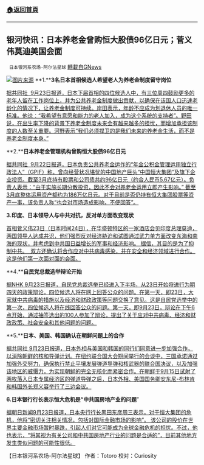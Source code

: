 ###  [:house:返回首頁](https://github.com/ourhimalayas/txt)
---


## 银河快讯：日本养老金曾购恒大股债96亿日元；菅义伟莫迪美国会面
` 日本银河系农场-阿尔法星球` [轉載自GNews](https://gnews.org/zh-hans/1551414/)

![](https://assets.gnews.org/wp-content/uploads/2021/09/图片1-73.png)[图片来源](https://www.japantimes.co.jp/)
**1.****3名日本首相候选人希望老人为养老金制度留守岗位**

[据共同社  9月23日报道，日本下届首相的四位候选人中，有三位周四鼓励更多的老年人留在工作岗位上，并为公共养老金制度做出贡献，以确保在该国人口迅速老龄化的情况下，让养老金制度可持续。岸田表示，年龄不应成为划退休人员的唯一标准。他说：“我希望有意愿和能力的老人加入，成为这个系统的支持者”。野田说，在出生率下降的背景下养老金制度未来会有越来越多的担忧，而增加承担该制度的人数至关重要。河野表示“我们必须捍卫的是我们未来的养老金生活，而不是养老金制度本身。”](https://english.kyodonews.net/news/2021/09/c638be908e18-3-japan-pm-hopefuls-urge-elderly-to-stay-on-job-for-pension-system.html)

**2.****日本养老金管理机构曾购恒大股债96亿日元**

[据共同社  9月22日报道，日本负责公共养老金运作的“年金公积金管理运用独立行政法人”（GPIF）称，曾向经营状况堪忧的中国地产巨头“中国恒大集团”及旗下企业投资。截至3月底持有股票和公司债共约96亿日元（约合人民币5.67亿元）。负责人表示：“由于实施长期分散投资，因此不会对养老金运用立即产生影响。” 截至3月底整体运用资产额约为186万亿日元。对于目前是否仍持有恒大集团股票等资产一事，该负责人称“也会对市场造成影响，不便回答”。](https://china.kyodonews.net/news/2021/09/125788a29845-96.html)

**3.****印度、日本领导人与中****共****对抗****，反对单方面改变现状**

[首相菅义伟23日（日本时间24日），在华盛顿特区的一家酒店会见印度总理莫迪，两国领导人达成共识，他们强烈反对经济胁迫和试图通过武力单方面改变东海和南海的现状，并考虑到中共国日益增长的军事和经济影响。 据信，其目的是为了抑制中共。  双方还确认将合作应对中共病毒感染，并在安全和经济领域进行合作。 这是他们第一次面对面的会面。](https://news.yahoo.co.jp/articles/4667d0ec7abc207ea5faf9592ec5efa95d6cafd0)

**4.****自民党总裁选举辩论开始**

[据NHK 9月23日报道，自民党总裁选举已经进入下半场，从23日开始将进行为期四天的政策辩论，四位候选人将在网上回答公众的问题。在第一天，即23日，大家就中共病毒的措施以及经济和财政政策等问题交换了意见。这是自民党选举中的第一次，四位候选人将在线回答公众的问题。第一天，即9月23日，辩论在下午6点开始，通过抽签选出的100人参加了辩论，提出了关于应对中共病毒、经济和财政政策、社会安全和其他问题的问题。](https://www3.nhk.or.jp/news/html/20210923/k10013273891000.html?utm_int=news-politics_contents_list-items_001)

**5.****日本、美国、韩国确认在朝鲜问题上的合作**

[据共同社 9月23日报道，日本外相与美国和韩国的同行们同意进一步加强合作，以消除朝鲜的核和导弹计划。在纽约联合国大会期间举行的会谈中，三国承诺通过加强外交努力，确保执行禁止平壤发展弹道导弹和核武器的联合国决议，以及加强该地区的威慑力，为实现朝鲜的完全无核化而紧密合作。在朝鲜于9月15日试射了两枚落入日本专属经济区的弹道导弹之后，日本外相、美国国务卿安东尼-布林肯和韩国外长郑义容举行了三边会议。](https://english.kyodonews.net/news/2021/09/0af19f06cf2b-us-japan-s-korea-foreign-chiefs-meet-to-discuss-n-korea.html)

**6.日本银行行长表示恒大危机是“中共国房地产业的问题**”

[据朝日新闻9月23日报道，日本央行行长黑田东彦周三表示，对于恒大集团的危机，他将“密切关注相关情况，包括对国际金融市场的影响”。 该公司的股价在世界主要金融市场暂时暴跌，引起人们对它可能成为全球金融危机的担忧。不过，他也表示，“将其视为有关公司和中共国房地产行业的问题是合适的”，目前其他地方发生类似问题的可能性很低。](https://news.yahoo.co.jp/articles/4855c214b97c7a54ff149ca3862282f09f55b796)

【日本银河系农场-阿尔法星球】
作者：Totoro
校对：Curiosity
